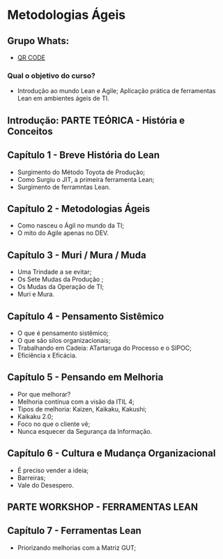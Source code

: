 # Metodologias Ágeis
## Grupo Whats:
- [QR CODE](../metodologias_ageis/QR_CODE_metodoligas_ageis.jpg)

### Qual o objetivo do curso?
- Introdução ao mundo Lean e Agile; Aplicação prática de ferramentas Lean em ambientes ágeis de TI.

## Introdução: PARTE TEÓRICA - História e Conceitos
 
## Capítulo 1 - Breve História do Lean

- Surgimento do Método Toyota de Produção;
- Como Surgiu o JIT, a primeira ferramenta Lean;
- Surgimento de ferramntas Lean.

## Capítulo 2 - Metodologias Ágeis
- Como nasceu o Ágil no mundo da TI;
- O mito do Agile apenas no DEV.

## Capítulo 3 - Muri / Mura / Muda
- Uma Trindade a se evitar;
- Os Sete Mudas da Produção ;
- Os Mudas da Operação de TI;
- Muri e Mura.

## Capítulo 4 - Pensamento Sistêmico
- O que é pensamento sistêmico;
- O que são silos organizacionais;
- Trabalhando em Cadeia: ATartaruga do Processo e o SIPOC;
- Eficiência x Eficácia.

## Capítulo 5 - Pensando em Melhoria
- Por que melhorar?
- Melhoria contínua com a visão da ITIL 4;
- Tipos de melhoria: Kaizen, Kaikaku, Kakushi;
- Kaikaku 2.0;
- Foco no que o cliente vê;
- Nunca esquecer da Segurança da Informação.

## Capítulo 6 - Cultura e Mudança Organizacional
- É preciso vender a ideia;
- Barreiras;
- Vale do Desespero.

## PARTE WORKSHOP - FERRAMENTAS LEAN

## Capítulo 7 - Ferramentas Lean
- Priorizando melhorias com a Matriz GUT;
